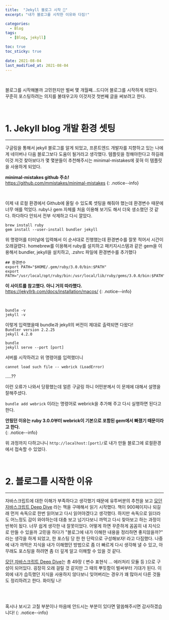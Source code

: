 ```yaml
---
title:  "Jekyll 블로그 시작 🚀"
excerpt: "내가 블로그를 시작한 이유와 다짐!"

categories:
  - Blog
tags:
  - [Blog, jekyll]

toc: true
toc_sticky: true
 
date: 2021-08-04
last_modified_at: 2021-08-04
---
```

<br>

블로그를 시작해볼까 고민한지만 벌써 몇 개월째...드디어 블로그를 시작하게 되었다.  
꾸준히 포스팅하려는 의지를 불태우고자 이것저것 첫번째 글을 써보려고 한다.  

<br>

# 1. Jekyll blog 개발 환경 셋팅
---

구글링을 통해서 jekyll 블로그를 알게 되었고, 프론트엔드 개발자를 지향하고 있는 나에게 네이버나 다음 블로그보다 도움이 될거라고 생각했다. 
템플릿을 정해야한다고 하길래 이것 저것 찾아보다가 몇 몇분들이 추천해주시는 minimal-mistakes에 꽂혀 이 템플릿을 사용하게 되었다.  

**minimal-mistakes github 주소!**   
<https://github.com/mmistakes/minimal-mistakes>
{: .notice--info}

<br>

이제 내 로컬 환경에서 Github에 올릴 수 있도록 셋팅을 해줘야 했는데 환경변수 때문에 너무 애를 먹었다. ruby나 gem 자체를 처음 이용해 보기도 해서 더욱 생소했던 것 같다. 하다하다 안되서 전부 삭제하고 다시 깔았다.  

```
brew install ruby
gem install --user-install bundler jekyll
```

위 명령어를 터미널에 입력해서 이 순서대로 진행했는데 환경변수를 잘못 적어서 시간이 오래걸렸다. 
homebrew를 이용해서 ruby를 설치하고 패키지시스템과 같은 gem을 이용해서 bundler, jekyll을 설치하고, .zshrc 파일에 환경변수를 추가했다  

```
## 환경변수
export PATH="$HOME/.gem/ruby/3.0.0/bin:$PATH"
export PATH="/usr/local/opt/ruby/bin:/usr/local/lib/ruby/gems/3.0.0/bin:$PATH" 
```  

**이 사이트를 참고했다. 아니 거의 따라했다.**  
<https://jekyllrb.com/docs/installation/macos/>
{: .notice--info}

<br>

```
bundle -v
jekyll -v
```

이렇게 입력했을때 bundle과 jekyll의 버전이 제대로 출력되면 다왔다!  
`Bundler version 2.2.25`  
`jekyll 4.2.0`


```
bundle
jekyll serve --port [port]
```

서버를 시작하려고 위 명령어를 입력했더니

```
cannot load such file -- webrick (LoadError)
```
.....??  

이런 오류가 나와서 당황했는데 얼른 구글링 하니 어떤분께서 이 문제에 대해서 설명을 잘해주셨다.

`bundle add webrick` 이라는 명령어로 webrick을 추가해 주고 다시 실행하면 된다고 한다.


**안됬던 이유는 ruby 3.0.0부터 webrick이 기본으로 포함된 gem에서 빠졌기 때문이라고 한다.**  
{: .notice--info}

위 과정까지 다하고나니 `http://localhost:[port]/`로 내가 만들 블로그에 로컬환경에서 접속할 수 있었다.  

<br>

# 2. 블로그를 시작한 이유
---
자바스크립트에 대한 이해가 부족하다고 생각했기 때문에 유투버분의 추천을 보고 <u>모던 자바스크립트 Deep Dive</u> 라는 책을 구매해서 읽기 시작했다. 책이 900페이지나 되길래 먼저 속독으로 한번 읽어보고 다시 읽어야겠다고 생각했다. 하지만 속독으로 읽더라도 어느정도 감이 와야하는데 대충 보고 넘기다보니 까먹고 다시 찾아보고 하는 과정이 반복이 됬다. 너무 쉽게 생각한 내 잘못이었다. 어떻게 하면 꾸준하게 꼼꼼히 내 지식으로 만들 수 있을까 고민을 하다가 "블로그에 내가 이해한 내용을 정리하면 좋지않을까?" 라는 생각을 하게 되었고, 한 포스팅 당 한 한 단락으로 구성해보자! 라고 다짐했다. 나중에 내가 까먹은 지식을 내가 이해했던 방법으로 좀 더 빠르게 다시 생각해 낼 수 있고, 아무래도 포스팅을 하려면 좀 더 깊게 알고 이해할 수 있을 것 같다.  

<u>모던 자바스크립트 Deep Dive</u>는 총 49장 ( 변수 표현식 ... 에러처리 모듈 등 )으로 구성이 되어있다. 굉장히 오래 걸릴 것 같지만 그 때의 뿌듯함이 벌써부터 기대가 된다. 이 외에 내가 습득했던 지식을 사용하지 않다보니 잊어버리는 경우가 꽤 많아서 다른 것들도 정리하려고 한다. 화이팅 나!

<br>
<br>

혹시나 보시고 고칠 부분이나 마음에 안드시는 부분이 있다면 말씀해주시면 감사하겠습니다!
{: .notice--info}



